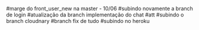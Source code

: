 #marge do front_user_new na master - 10/06
#subindo novamente a branch de login
#atualização da branch implementação do chat
#att
#subindo o branch cloudnary
#branch fix de tudo
#subindo no heroku
